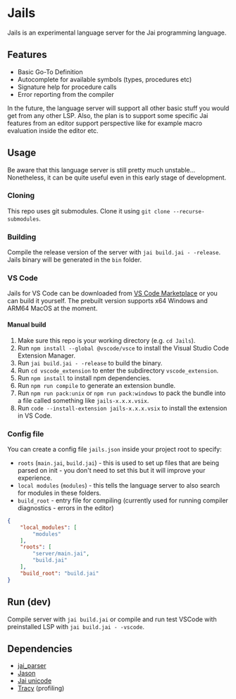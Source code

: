 # Jails
Jails is an experimental language server for the Jai programming language. 

## Features
- Basic Go-To Definition
- Autocomplete for available symbols (types, procedures etc)
- Signature help for procedure calls
- Error reporting from the compiler

In the future, the language server will support all other basic stuff you would get from any other LSP. Also, the plan is to support some specific Jai features from an editor support perspective like for example macro evaluation inside the editor etc. 

## Usage
Be aware that this language server is still pretty much unstable... Nonetheless, it can be quite useful even in this early stage of development.

### Cloning
This repo uses git submodules. Clone it using `git clone --recurse-submodules`.

### Building
Compile the release version of the server with `jai build.jai - -release`. Jails binary will be generated in the `bin` folder.

### VS Code
Jails for VS Code can be downloaded from [VS Code Marketplace](https://marketplace.visualstudio.com/items?itemName=ApparentlyStudio.jails) or you can build it yourself. The prebuilt version supports x64 Windows and ARM64 MacOS at the moment.

#### Manual build

1. Make sure this repo is your working directory (e.g. `cd Jails`).
2. Run `npm install --global @vscode/vsce` to install the Visual Studio Code Extension Manager.
3. Run `jai build.jai - -release` to build the binary.
4. Run `cd vscode_extension` to enter the subdirectory `vscode_extension`.
5. Run `npm install` to install npm dependencies.
6. Run `npm run compile` to generate an extension bundle.
7. Run `npm run pack:unix` or `npm run pack:windows` to pack the bundle into a file called something like `jails-x.x.x.vsix`.
8. Run `code --install-extension jails-x.x.x.vsix` to install the extension in VS Code.

### Config file
You can create a config file `jails.json` inside your project root to specify:
- `roots` (`main.jai`, `build.jai`) - this is used to set up files that are being parsed on init - you don't need to set this but it will improve your experience.
- `local modules` (`modules`) - this tells the language server to also search for modules in these folders.
- `build_root` - entry file for compiling (currently used for running compiler diagnostics - errors in the editor)

```json
{
    "local_modules": [
        "modules"
    ],
    "roots": [
        "server/main.jai",
        "build.jai"
    ],
    "build_root": "build.jai"
}
```

## Run (dev)
Compile server with `jai build.jai` or compile and run test VSCode with preinstalled LSP with `jai build.jai - -vscode`.

## Dependencies
- [jai_parser](https://github.com/SogoCZE/jai_parser)
- [Jason](https://github.com/rluba/jason)
- [Jai unicode](https://github.com/rluba/jai-unicode)
- [Tracy](https://github.com/rluba/jai-tracy) (profiling)
